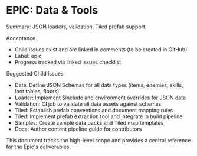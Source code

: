 # EPIC: Data & Tools

Summary: JSON loaders, validation, Tiled prefab support.

Acceptance
- Child issues exist and are linked in comments (to be created in GitHub)
- Label: epic
- Progress tracked via linked issues checklist

Suggested Child Issues
- Data: Define JSON Schemas for all data types (items, enemies, skills, loot tables, floors)
- Loader: Implement $include and environment overrides for JSON data
- Validation: CI job to validate all data assets against schemas
- Tiled: Establish prefab conventions and document mapping rules
- Tiled: Implement prefab extraction tool and integrate in build pipeline
- Samples: Create sample data packs and Tiled map templates
- Docs: Author content pipeline guide for contributors

This document tracks the high-level scope and provides a central reference for the Epic's deliverables.
